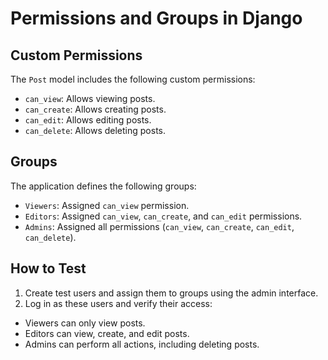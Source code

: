 # Permissions and Groups in Django 
## Custom Permissions 
The `Post` model includes the following custom permissions: 
- `can_view`: Allows viewing posts. 
- `can_create`: Allows creating posts. 
- `can_edit`: Allows editing posts. 
- `can_delete`: Allows deleting posts. 

## Groups 
The application defines the following groups: 
- `Viewers`: Assigned `can_view` permission. 
- `Editors`: Assigned `can_view`, `can_create`, and `can_edit` permissions. 
- `Admins`: Assigned all permissions (`can_view`, `can_create`, `can_edit`, `can_delete`). 

## How to Test 
1. Create test users and assign them to groups using the admin interface. 
2. Log in as these users and verify their access: 
- Viewers can only view posts. 
- Editors can view, create, and edit posts. 
- Admins can perform all actions, including deleting posts.